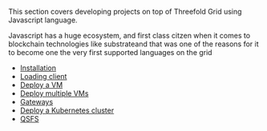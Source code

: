 This section covers developing projects on top of Threefold Grid using Javascript language.

Javascript has a huge ecosystem, and first class citzen when it comes to blockchain technologies like substrateand that was one of the reasons for it to become one the very first supported languages on the grid


- [Installation](@grid3_javascript_installation)
- [Loading client](@grid3_javascript_loadclient)
- [Deploy a VM](@grid3_javascript_vm)
- [Deploy multiple VMs](@grid3_javascript_vms)
- [Gateways](@grid3_javascript_vm_gateways)
- [Deploy a Kubernetes cluster](@grid3_javascript_kubernetes)
- [QSFS](@grid3_javascript_qsfs)